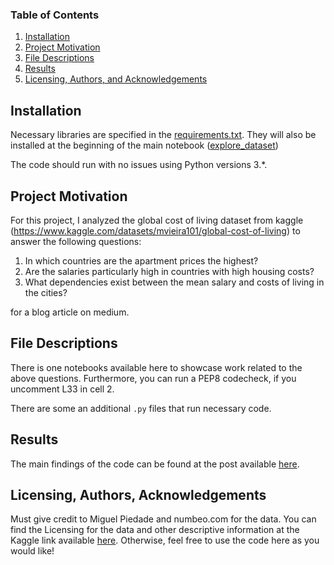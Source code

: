 ### Table of Contents

1. [Installation](#installation)
2. [Project Motivation](#motivation)
3. [File Descriptions](#files)
4. [Results](#results)
5. [Licensing, Authors, and Acknowledgements](#licensing)

## Installation <a name="installation"></a>

Necessary libraries are specified in the [requirements.txt](requirements.txt). They will also be installed at the beginning of the main notebook ([explore_dataset](explore_dataset.ipynb))

The code should run with no issues using Python versions 3.*.

## Project Motivation<a name="motivation"></a>

For this project, I analyzed the global cost of living dataset from kaggle (https://www.kaggle.com/datasets/mvieira101/global-cost-of-living) to answer the following questions:

1. In which countries are the apartment prices the highest?
2. Are the salaries particularly high in countries with high housing costs?
3. What dependencies exist between the mean salary and costs of living in the cities?

for a blog article on medium.

## File Descriptions <a name="files"></a>

There is one notebooks available here to showcase work related to the above questions.
Furthermore, you can run a PEP8 codecheck, if you uncomment L33 in cell 2.

There are some an additional `.py` files that run necessary code. 

## Results<a name="results"></a>

The main findings of the code can be found at the post available [here](https://medium.com/@adrian_prochaska/this-is-why-you-earn-more-and-pay-less-a58fed47638a).

## Licensing, Authors, Acknowledgements<a name="licensing"></a>

Must give credit to Miguel Piedade and numbeo.com for the data.  You can find the Licensing for the data and other descriptive information at the Kaggle link available [here](https://www.kaggle.com/datasets/mvieira101/global-cost-of-living). Otherwise, feel free to use the code here as you would like! 

